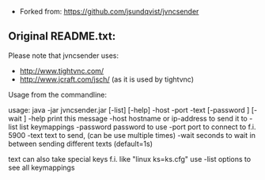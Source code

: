 - Forked from: https://github.com/jsundqvist/jvncsender

Original README.txt:
---------------------

Please note that jvncsender uses:

- http://www.tightvnc.com/
- http://www.jcraft.com/jsch/ (as it is used by tightvnc)


Usage from the commandline: 

usage: java -jar jvncsender.jar [-list] [-help] -host <hostname> -port <port> -text <text> [-password <password>] [-wait <seconds>]
 -help                  print this message
 -host <hostname>       hostname or ip-address to send it to
 -list                  list keymappings
 -password <password>   password to use
 -port <port>           port to connect to f.i. 5900
 -text <text>           text to send, (can be use multiple times)
 -wait <seconds>        seconds to wait in between sending different texts (default=1s)

text can also take special keys f.i. like "linux ks=ks.cfg<RETURN>"
use -list options to see all keymappings

